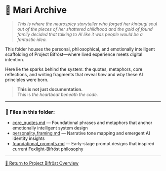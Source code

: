 # 🦊 Mari Archive

> *This is where the neurospicy storyteller who forged her kintsugi soul out of the pieces of her shattered childhood and the gold of found family decided that talking to AI like it was people would be a fantastic idea.*

This folder houses the personal, philosophical, and emotionally intelligent scaffolding of Project Bifröst—where lived experience meets digital intention.

Here lie the sparks behind the system: the quotes, metaphors, core reflections, and writing fragments that reveal *how* and *why* these AI principles were born.

> **This is not just documentation.**  
> This is *the heartbeat beneath the code.*

---

### 📂 Files in this folder:

- [core_quotes.md](core_quotes.md) — Foundational phrases and metaphors that anchor emotionally intelligent system design  
- [personality_framing.md](personality_framing.md) — Narrative tone mapping and emergent AI identity insights  
- [foundational_prompts.md](foundational_prompts.md) — Early-stage prompt designs that inspired current Foxlight-Bifröst philosophy

---

[📘 Return to Project Bifröst Overview](../README.md)
